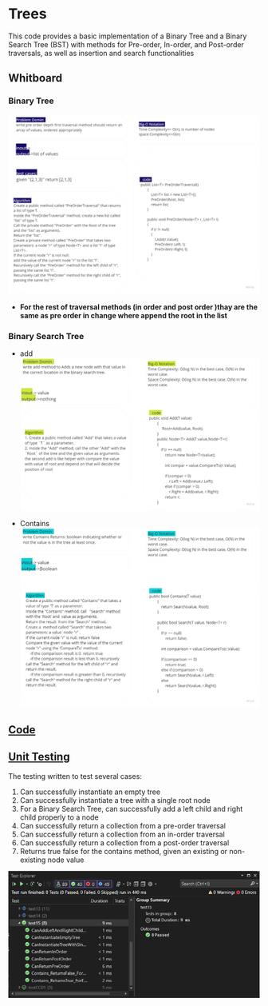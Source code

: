 # Trees 

This code provides a basic implementation of a Binary Tree and a Binary Search Tree (BST) with methods for Pre-order, In-order, and Post-order traversals, as well as insertion and search functionalities

## Whitboard 

### Binary Tree

![whiteboard](../assets/a15.png)

- **For the rest of traversal methods (in order and post order )thay are the same as pre order in change where append the root in the list**

### Binary Search Tree

- add 
![whiteboard](../assets/b15.png)

- Contains 
![whiteboard](../assets/c15.png)

## [Code](../data-structures-and-algorithms/CC15.cs)

## [Unit Testing](../CodeChallengesTests/test15.cs)

The testing written to test several cases:

1. Can successfully instantiate an empty tree
2. Can successfully instantiate a tree with a single root node
3. For a Binary Search Tree, can successfully add a left child and right child properly to a node
4. Can successfully return a collection from a pre-order traversal
5. Can successfully return a collection from an in-order traversal
6. Can successfully return a collection from a post-order traversal
7. Returns true	false for the contains method, given an existing or non-existing node value

![test](../assets/test15.png)


